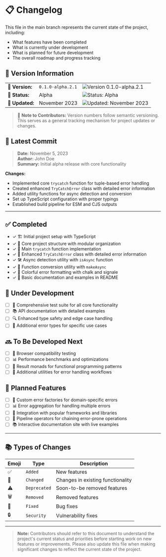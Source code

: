 # 📋 Changelog

This file in the main branch represents the current state of the project, including:

- What features have been completed
- What is currently under development
- What is planned for future development
- The overall roadmap and progress tracking

## 📌 Version Information

<table>
  <tr>
    <td><b>🔢 Version:</b></td>
    <td><code>0.1.0-alpha.2.1</code></td>
    <td><img src="https://img.shields.io/badge/v0.1.0--alpha.2.1-blue?style=flat-square" alt="Version 0.1.0-alpha.2.1" /></td>
  </tr>
  <tr>
    <td><b>🚦 Status:</b></td>
    <td>Alpha</td>
    <td><img src="https://img.shields.io/badge/Status-Alpha-yellow?style=flat-square" alt="Status: Alpha" /></td>
  </tr>
  <tr>
    <td><b>📅 Updated:</b></td>
    <td>November 2023</td>
    <td><img src="https://img.shields.io/badge/Updated-November_2023-green?style=flat-square" alt="Updated: November 2023" /></td>
  </tr>
</table>

> 📝 **Note to Contributors:** Version numbers follow semantic versioning. This serves as a general tracking mechanism for project updates or changes.

## 🔄 Latest Commit

> **Date:** November 5, 2023  
> **Author:** John Doe  
> **Summary:** Initial alpha release with core functionality

**Changes:**

- Implemented core `trycatch` function for tuple-based error handling
- Created enhanced `TryCatchError` class with detailed error information
- Added utility functions for async detection and conversion
- Set up TypeScript configuration with proper typings
- Established build pipeline for ESM and CJS outputs

---

## ✅ Completed

- ✓ 🏗️ Initial project setup with TypeScript
- ✓ 📁 Core project structure with modular organization
- ✓ 🔄 Main `trycatch` function implementation
- ✓ 🧠 Enhanced `TryCatchError` class with detailed error information
- ✓ 🛠️ Async detection utility with `isAsync` function
- ✓ 🔄 Function conversion utility with `makeAsync`
- ✓ 🎨 Colorful error formatting with chalk and signale
- ✓ 📝 Basic documentation and examples in README

## 🔄 Under Development

- [ ] 🧪 Comprehensive test suite for all core functionality
- [ ] 📚 API documentation with detailed examples
- [ ] 🔍 Enhanced type safety and edge case handling
- [ ] 🧩 Additional error types for specific use cases

## 🔜 To Be Developed Next

- [ ] 🧪 Browser compatibility testing
- [ ] 📊 Performance benchmarks and optimizations
- [ ] 🔄 Result monads for functional programming patterns
- [ ] 🧰 Additional utilities for error handling workflows

## 📝 Planned Features

- [ ] 🔑 Custom error factories for domain-specific errors
- [ ] 📊 Error aggregation for handling multiple errors
- [ ] 🧩 Integration with popular frameworks and libraries
- [ ] 🔄 Pipeline operators for chaining error-prone operations
- [ ] 📚 Interactive documentation site with live examples

---

## 📚 Types of Changes

| Emoji | Type         | Description                       |
| ----- | ------------ | --------------------------------- |
| ✅    | `Added`      | New features                      |
| 🔄    | `Changed`    | Changes in existing functionality |
| ⚠️    | `Deprecated` | Soon-to-be removed features       |
| 🗑️    | `Removed`    | Removed features                  |
| 🐛    | `Fixed`      | Bug fixes                         |
| 🔒    | `Security`   | Vulnerability fixes               |

---

<div align="left">

> **Note:** Contributors should refer to this document to understand the project's current status and priorities before starting work on new features or improvements. Please also update this file when making significant changes to reflect the current state of the project.

</div>
